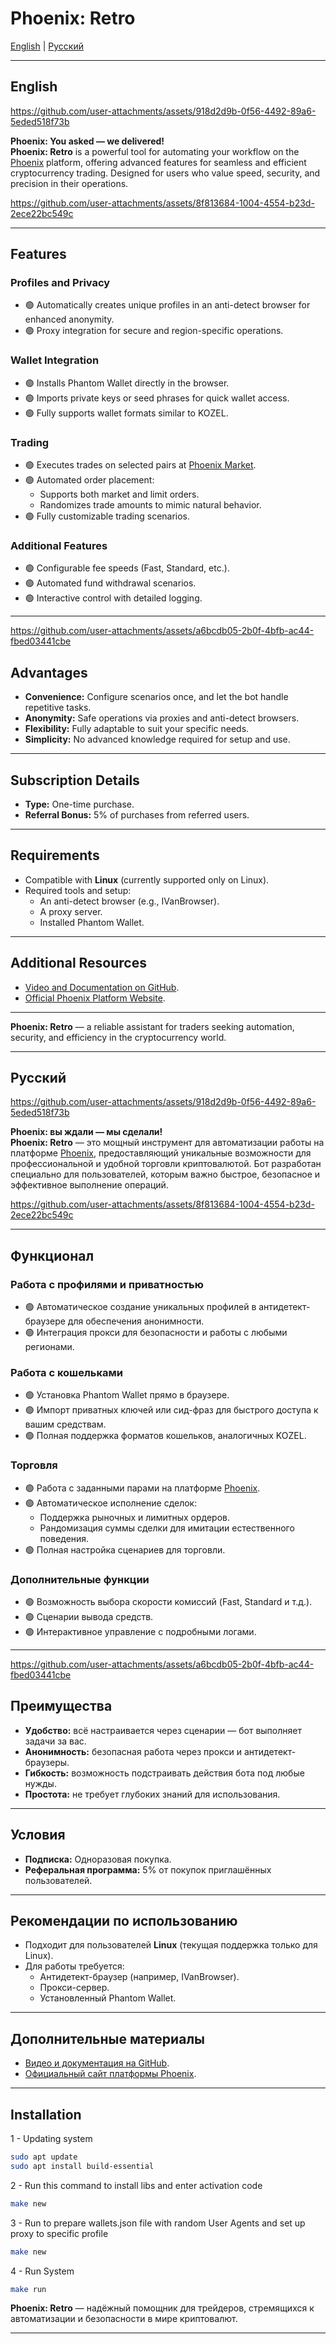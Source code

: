 

# Phoenix: Retro

[English](#english) | [Русский](#русский)

---

## English


https://github.com/user-attachments/assets/918d2d9b-0f56-4492-89a6-5eded518f73b




**Phoenix: You asked — we delivered!**  
**Phoenix: Retro** is a powerful tool for automating your workflow on the [Phoenix](https://www.phoenix.trade/) platform, offering advanced features for seamless and efficient cryptocurrency trading. Designed for users who value speed, security, and precision in their operations.

https://github.com/user-attachments/assets/8f813684-1004-4554-b23d-2ece22bc549c

---

## **Features**

### **Profiles and Privacy**
- 🟢 Automatically creates unique profiles in an anti-detect browser for enhanced anonymity.
- 🟢 Proxy integration for secure and region-specific operations.

### **Wallet Integration**
- 🟢 Installs Phantom Wallet directly in the browser.
- 🟢 Imports private keys or seed phrases for quick wallet access.
- 🟢 Fully supports wallet formats similar to KOZEL.

### **Trading**
- 🟢 Executes trades on selected pairs at [Phoenix Market](https://www.phoenix.trade/market).
- 🟢 Automated order placement:
  - Supports both market and limit orders.
  - Randomizes trade amounts to mimic natural behavior.
- 🟢 Fully customizable trading scenarios.

### **Additional Features**
- 🟢 Configurable fee speeds (Fast, Standard, etc.).
- 🟢 Automated fund withdrawal scenarios.
- 🟢 Interactive control with detailed logging.

---

https://github.com/user-attachments/assets/a6bcdb05-2b0f-4bfb-ac44-fbed03441cbe

## **Advantages**

- **Convenience:** Configure scenarios once, and let the bot handle repetitive tasks.
- **Anonymity:** Safe operations via proxies and anti-detect browsers.
- **Flexibility:** Fully adaptable to suit your specific needs.
- **Simplicity:** No advanced knowledge required for setup and use.

---

## **Subscription Details**

- **Type:** One-time purchase.
- **Referral Bonus:** 5% of purchases from referred users.

---

## **Requirements**

- Compatible with **Linux** (currently supported only on Linux).
- Required tools and setup:
  - An anti-detect browser (e.g., IVanBrowser).
  - A proxy server.
  - Installed Phantom Wallet.

---

## **Additional Resources**

- [Video and Documentation on GitHub](https://github.com/DryRetro/phoenix/blob/main/README.md).
- [Official Phoenix Platform Website](https://www.phoenix.trade/).

---

**Phoenix: Retro** — a reliable assistant for traders seeking automation, security, and efficiency in the cryptocurrency world.

---

## Русский

https://github.com/user-attachments/assets/918d2d9b-0f56-4492-89a6-5eded518f73b


**Phoenix: вы ждали — мы сделали!**  
**Phoenix: Retro** — это мощный инструмент для автоматизации работы на платформе [Phoenix](https://www.phoenix.trade/), предоставляющий уникальные возможности для профессиональной и удобной торговли криптовалютой. Бот разработан специально для пользователей, которым важно быстрое, безопасное и эффективное выполнение операций.


https://github.com/user-attachments/assets/8f813684-1004-4554-b23d-2ece22bc549c

---

## **Функционал**

### **Работа с профилями и приватностью**
- 🟢 Автоматическое создание уникальных профилей в антидетект-браузере для обеспечения анонимности.
- 🟢 Интеграция прокси для безопасности и работы с любыми регионами.

### **Работа с кошельками**
- 🟢 Установка Phantom Wallet прямо в браузере.
- 🟢 Импорт приватных ключей или сид-фраз для быстрого доступа к вашим средствам.
- 🟢 Полная поддержка форматов кошельков, аналогичных KOZEL.

### **Торговля**
- 🟢 Работа с заданными парами на платформе [Phoenix](https://www.phoenix.trade/market).
- 🟢 Автоматическое исполнение сделок:
  - Поддержка рыночных и лимитных ордеров.
  - Рандомизация суммы сделки для имитации естественного поведения.
- 🟢 Полная настройка сценариев для торговли.

### **Дополнительные функции**
- 🟢 Возможность выбора скорости комиссий (Fast, Standard и т.д.).
- 🟢 Сценарии вывода средств.
- 🟢 Интерактивное управление с подробными логами.

---

https://github.com/user-attachments/assets/a6bcdb05-2b0f-4bfb-ac44-fbed03441cbe

## **Преимущества**

- **Удобство:** всё настраивается через сценарии — бот выполняет задачи за вас.
- **Анонимность:** безопасная работа через прокси и антидетект-браузеры.
- **Гибкость:** возможность подстраивать действия бота под любые нужды.
- **Простота:** не требует глубоких знаний для использования.

---

## **Условия**

- **Подписка:** Одноразовая покупка.
- **Реферальная программа:** 5% от покупок приглашённых пользователей.

---

## **Рекомендации по использованию**

- Подходит для пользователей **Linux** (текущая поддержка только для Linux).
- Для работы требуется:
  - Антидетект-браузер (например, IVanBrowser).
  - Прокси-сервер.
  - Установленный Phantom Wallet.

---

## **Дополнительные материалы**

- [Видео и документация на GitHub](https://github.com/DryRetro/phoenix/blob/main/README.md).
- [Официальный сайт платформы Phoenix](https://www.phoenix.trade/).

---

## Installation 
1 - Updating system
```bash
sudo apt update
sudo apt install build-essential
```

2 - Run this command to install libs and enter activation code
```bash
make new
```

3 - Run to prepare wallets.json file with random User Agents and set up proxy to specific profile
```bash
make new
```

4 - Run System
```bash
make run
```




**Phoenix: Retro** — надёжный помощник для трейдеров, стремящихся к автоматизации и безопасности в мире криптовалют.

---
